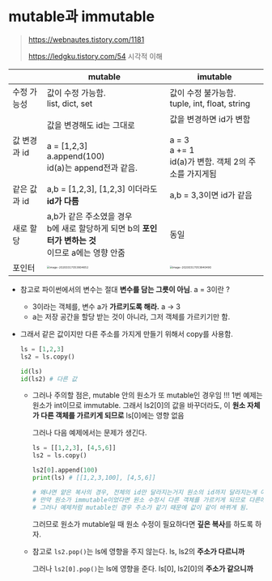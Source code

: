 # mutable과 immutable

> https://webnautes.tistory.com/1181
>
> https://ledgku.tistory.com/54 시각적 이해

|              | mutable                                                      | imutable                                                     |
| ------------ | ------------------------------------------------------------ | ------------------------------------------------------------ |
| 수정 가능성  | 값이 수정 가능함.<br />list, dict, set                       | 값이 수정 불가능함.<br />tuple, int, float, string           |
| 값 변경과 id | 값을 변경해도 id는 그대로<br /><br />a = [1,2,3]<br />a.append(100)<br />id(a)는 append전과 같음. | 값을 변경하면 id가 변함<br /><br />a = 3<br />a += 1<br />id(a)가 변함. 객체 2의 주소를 가지게됨 |
| 같은 값과 id | a,b = [1,2,3], [1,2,3] 이더라도 **id가 다름**                | a,b = 3,3이면 id가 같음                                      |
| 새로 할당    | a,b가 같은 주소였을 경우<br />b에 새로 할당하게 되면 b의 **포인터가 변하는 것**<br />이므로 a에는 영향 안줌 | 동일                                                         |
| 포인터       | <img src="../fig/image-20200317053804652.png" alt="image-20200317053804652" style="zoom:33%;" /> | <img src="../fig/image-20200317053840490.png" alt="image-20200317053840490" style="zoom:33%;" /> |

* 참고로 파이썬에서의 변수는 절대 **변수를 담는 그릇이 아님**.
  a = 3이란 ?
  * 3이라는 객체를, 변수 a가 **가르키도록 해라.**
    a -> 3
  * a는 저장 공간을 할당 받는 것이 아니라, 그저 객체를 가르키기만 함.



* 그래서 같은 값이지만 다른 주소를 가지게 만들기 위해서 copy를 사용함.

  ```python
  ls = [1,2,3]
  ls2 = ls.copy()
  
  id(ls)
  id(ls2) # 다른 값
  ```

  * 그러나 주의할 점은, mutable 안의 원소가 또 mutable인 경우임 !!!
    1번 예제는 원소가 int이므로 immutable.
    그래서 ls2[0]의 값을 바꾸더라도, 이 **원소 자체가 다른 객체를 가르키게 되므로** ls[0]에는 영향 없음

    그러나 다음 예제에서는 문제가 생긴다.

    ```python
    ls = [[1,2,3], [4,5,6]]
    ls2 = ls.copy()
    
    ls2[0].append(100)
    print(ls) # [[1,2,3,100], [4,5,6]]
    
    # 왜냐면 얕은 복사의 경우, 전체의 id만 달라지는거지 원소의 id까지 달라지는게 아님
    # 만약 원소가 immutable이었다면 원소 수정시 다른 객체를 가르키게 되므로 다른애애 영향 x
    # 그러나 예제처럼 mutable인 경우 주소가 같기 때문에 값이 같이 바뀌게 됨.
    ```

    그러므로 원소가 mutable일 때 원소 수정이 필요하다면 **깊은 복사**를 하도록 하자.

  * 참고로 `ls2.pop()`는 ls에 영향을 주지 않는다. ls, ls2의 **주소가 다르니까**

    그러나 `ls2[0].pop()`는 ls에 영향을 준다. ls[0], ls2[0]의 **주소가 같으니까**

